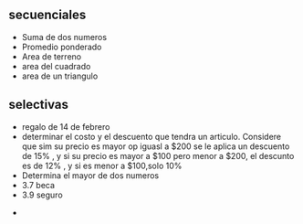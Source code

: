 ## secuenciales

- Suma de dos numeros
- Promedio ponderado
- Area de terreno
- area del cuadrado 
- area de un triangulo

## selectivas

- regalo de 14 de febrero
- determinar el costo y el descuento que tendra un articulo. Considere que sim su precio es mayor op iguasl a $200 se le aplica un descuento de 15% , y si su precio es mayor a $100 pero menor a $200, el descunto es de 12% , y si es menor a $100,solo 10%
- Determina el mayor de dos numeros
- 3.7 beca
- 3.9 seguro


+